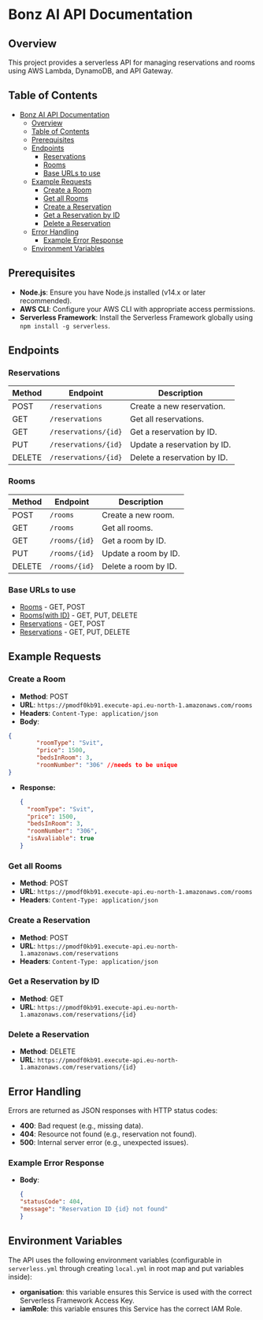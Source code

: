 # Bonz AI API Documentation

## Overview

This project provides a serverless API for managing reservations and rooms using AWS Lambda, DynamoDB, and API Gateway.

## Table of Contents

- [Bonz AI API Documentation](#bonz-ai-api-documentation)
  - [Overview](#overview)
  - [Table of Contents](#table-of-contents)
  - [Prerequisites](#prerequisites)
  - [Endpoints](#endpoints)
    - [Reservations](#reservations)
    - [Rooms](#rooms)
    - [Base URLs to use](#base-urls-to-use)
  - [Example Requests](#example-requests)
    - [Create a Room](#create-a-room)
    - [Get all Rooms](#get-all-rooms)
    - [Create a Reservation](#create-a-reservation)
    - [Get a Reservation by ID](#get-a-reservation-by-id)
    - [Delete a Reservation](#delete-a-reservation)
  - [Error Handling](#error-handling)
    - [Example Error Response](#example-error-response)
  - [Environment Variables](#environment-variables)

## Prerequisites

- **Node.js**: Ensure you have Node.js installed (v14.x or later recommended).
- **AWS CLI**: Configure your AWS CLI with appropriate access permissions.
- **Serverless Framework**: Install the Serverless Framework globally using `npm install -g serverless`.

## Endpoints

### Reservations

| Method | Endpoint                     | Description                      |
|--------|------------------------------|----------------------------------|
| POST   | `/reservations`              | Create a new reservation.        |
| GET    | `/reservations`              | Get all reservations.            |
| GET    | `/reservations/{id}`         | Get a reservation by ID.         |
| PUT    | `/reservations/{id}`         | Update a reservation by ID.      |
| DELETE | `/reservations/{id}`         | Delete a reservation by ID.      |

### Rooms

| Method | Endpoint                     | Description                      |
|--------|------------------------------|----------------------------------|
| POST   | `/rooms`                     | Create a new room.               |
| GET    | `/rooms`                     | Get all rooms.                   |
| GET    | `/rooms/{id}`                | Get a room by ID.                |
| PUT    | `/rooms/{id}`                | Update a room by ID.             |
| DELETE | `/rooms/{id}`                | Delete a room by ID.             |

### Base URLs to use

- [Rooms](https://pmodf0kb91.execute-api.eu-north-1.amazonaws.com/rooms) - GET, POST
- [Rooms(with ID)](https://pmodf0kb91.execute-api.eu-north-1.amazonaws.com/rooms/{id}) - GET, PUT, DELETE
- [Reservations](https://pmodf0kb91.execute-api.eu-north-1.amazonaws.com/reservations) - GET, POST
- [Reservations](https://pmodf0kb91.execute-api.eu-north-1.amazonaws.com/reservations/{id}) - GET, PUT, DELETE

## Example Requests

### Create a Room

- **Method**: POST
- **URL**: `https://pmodf0kb91.execute-api.eu-north-1.amazonaws.com/rooms`
- **Headers**: `Content-Type: application/json`
- **Body**:
  
```json
{
        "roomType": "Svit",
        "price": 1500,
        "bedsInRoom": 3,
        "roomNumber": "306" //needs to be unique
}
```

- **Response:**
  
  ```json
  {
    "roomType": "Svit",
    "price": 1500,
    "bedsInRoom": 3,
    "roomNumber": "306",
    "isAvaliable": true
  }
  ```

### Get all Rooms

- **Method**: POST
- **URL**: `https://pmodf0kb91.execute-api.eu-north-1.amazonaws.com/rooms`
- **Headers**: `Content-Type: application/json`

### Create a Reservation

- **Method**: POST
- **URL**: `https://pmodf0kb91.execute-api.eu-north-1.amazonaws.com/reservations`
- **Headers**: `Content-Type: application/json`

### Get a Reservation by ID

- **Method**: GET
- **URL**: `https://pmodf0kb91.execute-api.eu-north-1.amazonaws.com/reservations/{id}`

### Delete a Reservation

- **Method**: DELETE
- **URL**: `https://pmodf0kb91.execute-api.eu-north-1.amazonaws.com/reservations/{id}`

## Error Handling

Errors are returned as JSON responses with HTTP status codes:

- **400**: Bad request (e.g., missing data).
- **404**: Resource not found (e.g., reservation not found).
- **500**: Internal server error (e.g., unexpected issues).

### Example Error Response

- **Body**:
  
  ```json
  {
  "statusCode": 404,
  "message": "Reservation ID {id} not found"
  }

## Environment Variables

The API uses the following environment variables (configurable in `serverless.yml` through creating `local.yml` in root map and put variables inside):

- **organisation**: this variable ensures this Service is used with the correct Serverless Framework Access Key.
- **iamRole**: this variable ensures this Service has the correct IAM Role.
